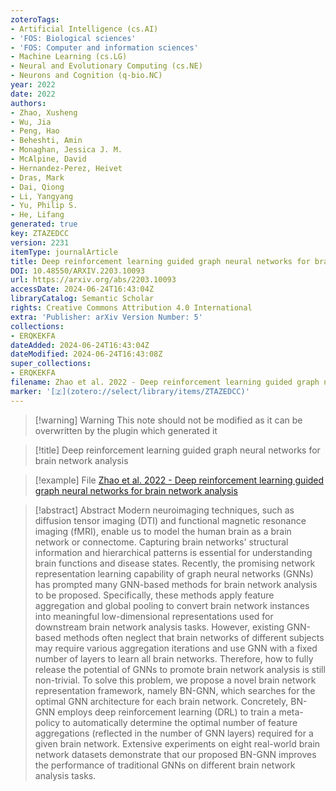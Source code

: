 ```yaml
---
zoteroTags:
- Artificial Intelligence (cs.AI)
- 'FOS: Biological sciences'
- 'FOS: Computer and information sciences'
- Machine Learning (cs.LG)
- Neural and Evolutionary Computing (cs.NE)
- Neurons and Cognition (q-bio.NC)
year: 2022
date: 2022
authors:
- Zhao, Xusheng
- Wu, Jia
- Peng, Hao
- Beheshti, Amin
- Monaghan, Jessica J. M.
- McAlpine, David
- Hernandez-Perez, Heivet
- Dras, Mark
- Dai, Qiong
- Li, Yangyang
- Yu, Philip S.
- He, Lifang
generated: true
key: ZTAZEDCC
version: 2231
itemType: journalArticle
title: Deep reinforcement learning guided graph neural networks for brain network analysis
DOI: 10.48550/ARXIV.2203.10093
url: https://arxiv.org/abs/2203.10093
accessDate: 2024-06-24T16:43:04Z
libraryCatalog: Semantic Scholar
rights: Creative Commons Attribution 4.0 International
extra: 'Publisher: arXiv Version Number: 5'
collections:
- ERQKEKFA
dateAdded: 2024-06-24T16:43:04Z
dateModified: 2024-06-24T16:43:08Z
super_collections:
- ERQKEKFA
filename: Zhao et al. 2022 - Deep reinforcement learning guided graph neural networks for brain network analysis
marker: '[🇿](zotero://select/library/items/ZTAZEDCC)'
---
```



 > 
 > \[!warning\] Warning
 > This note should not be modified as it can be overwritten by the plugin which generated it

 > 
 > \[!title\] Deep reinforcement learning guided graph neural networks for brain network analysis

 > 
 > \[!example\] File
 > [Zhao et al. 2022 - Deep reinforcement learning guided graph neural networks for brain network analysis](Zhao%20et%20al.%202022%20-%20Deep%20reinforcement%20learning%20guided%20graph%20neural%20networks%20for%20brain%20network%20analysis.pdf)

 > 
 > \[!abstract\] Abstract
 > Modern neuroimaging techniques, such as diffusion tensor imaging (DTI) and functional magnetic resonance imaging (fMRI), enable us to model the human brain as a brain network or connectome. Capturing brain networks' structural information and hierarchical patterns is essential for understanding brain functions and disease states. Recently, the promising network representation learning capability of graph neural networks (GNNs) has prompted many GNN-based methods for brain network analysis to be proposed. Specifically, these methods apply feature aggregation and global pooling to convert brain network instances into meaningful low-dimensional representations used for downstream brain network analysis tasks. However, existing GNN-based methods often neglect that brain networks of different subjects may require various aggregation iterations and use GNN with a fixed number of layers to learn all brain networks. Therefore, how to fully release the potential of GNNs to promote brain network analysis is still non-trivial. To solve this problem, we propose a novel brain network representation framework, namely BN-GNN, which searches for the optimal GNN architecture for each brain network. Concretely, BN-GNN employs deep reinforcement learning (DRL) to train a meta-policy to automatically determine the optimal number of feature aggregations (reflected in the number of GNN layers) required for a given brain network. Extensive experiments on eight real-world brain network datasets demonstrate that our proposed BN-GNN improves the performance of traditional GNNs on different brain network analysis tasks.
